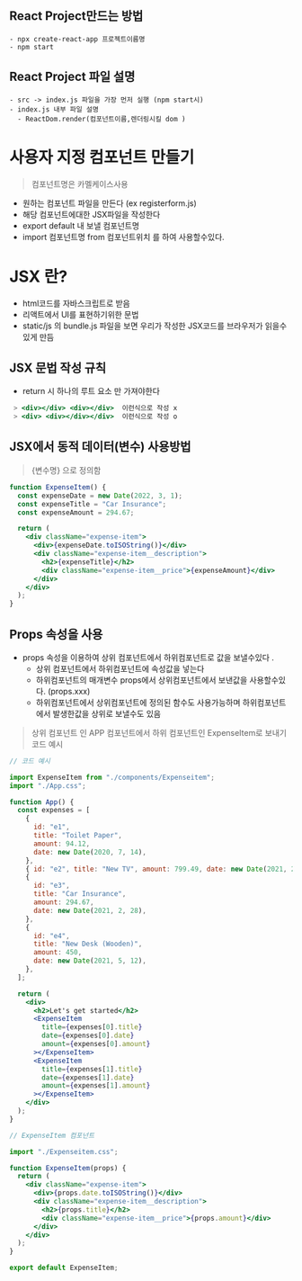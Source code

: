 ## React Project만드는 방법

    - npx create-react-app 프로젝트이름명
    - npm start

## React Project 파일 설명

    - src -> index.js 파일을 가장 먼저 실행 (npm start시)
    - index.js 내부 파일 설명
      - ReactDom.render(컴포넌트이름,렌더링시킬 dom )

# 사용자 지정 컴포넌트 만들기

> 컴포넌트명은 카멜케이스사용

- 원하는 컴포넌트 파일을 만든다 (ex registerform.js)
- 해당 컴포넌트에대한 JSX파일을 작성한다
- export default 내 보낼 컴포넌트명
- import 컴포넌트명 from 컴포넌트위치 를 하여 사용할수있다.

# JSX 란?

- html코드를 자바스크립트로 받음
- 리액트에서 UI를 표현하기위한 문법
- static/js 의 bundle.js 파일을 보면 우리가 작성한 JSX코드를 브라우저가 읽을수있게 만듬

## JSX 문법 작성 규칙

- return 시 하나의 루트 요소 만 가져야한다

```jsx
 > <div></div> <div></div>  이런식으로 작성 x
 > <div> <div></div></div>  이런식으로 작성 o
```

## JSX에서 동적 데이터(변수) 사용방법

> {변수명} 으로 정의함

```jsx
function ExpenseItem() {
  const expenseDate = new Date(2022, 3, 1);
  const expenseTitle = "Car Insurance";
  const expenseAmount = 294.67;

  return (
    <div className="expense-item">
      <div>{expenseDate.toISOString()}</div>
      <div className="expense-item__description">
        <h2>{expenseTitle}</h2>
        <div className="expense-item__price">{expenseAmount}</div>
      </div>
    </div>
  );
}
```

## Props 속성을 사용

- props 속성을 이용하여 상위 컴포넌트에서 하위컴포넌트로 값을 보낼수있다 .
  - 상위 컴포넌트에서 하위컴포넌트에 속성값을 넣는다
  - 하위컴포넌트의 매개변수 props에서 상위컴포넌트에서 보낸값을 사용할수있다. (props.xxx)
  - 하위컴포넌트에서 상위컴포넌트에 정의된 함수도 사용가능하며 하위컴포넌트에서 발생한값을 상위로 보낼수도 있음

> 상위 컴포넌트 인 APP 컴포넌트에서 하위 컴포넌트인 ExpenseItem로 보내기 코드 예시

```jsx
// 코드 예시

import ExpenseItem from "./components/Expenseitem";
import "./App.css";

function App() {
  const expenses = [
    {
      id: "e1",
      title: "Toilet Paper",
      amount: 94.12,
      date: new Date(2020, 7, 14),
    },
    { id: "e2", title: "New TV", amount: 799.49, date: new Date(2021, 2, 12) },
    {
      id: "e3",
      title: "Car Insurance",
      amount: 294.67,
      date: new Date(2021, 2, 28),
    },
    {
      id: "e4",
      title: "New Desk (Wooden)",
      amount: 450,
      date: new Date(2021, 5, 12),
    },
  ];

  return (
    <div>
      <h2>Let's get started</h2>
      <ExpenseItem
        title={expenses[0].title}
        date={expenses[0].date}
        amount={expenses[0].amount}
      ></ExpenseItem>
      <ExpenseItem
        title={expenses[1].title}
        date={expenses[1].date}
        amount={expenses[1].amount}
      ></ExpenseItem>
    </div>
  );
}

// ExpenseItem 컴포넌트

import "./Expenseitem.css";

function ExpenseItem(props) {
  return (
    <div className="expense-item">
      <div>{props.date.toISOString()}</div>
      <div className="expense-item__description">
        <h2>{props.title}</h2>
        <div className="expense-item__price">{props.amount}</div>
      </div>
    </div>
  );
}

export default ExpenseItem;
```
